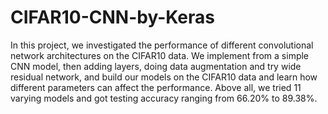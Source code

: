 # CIFAR10-CNN-by-Keras
In this project, we investigated the performance of different convolutional network architectures on the CIFAR10 data. We implement from a simple CNN model, then adding layers, doing data augmentation and try wide residual network, and build our models on the CIFAR10 data and learn how different parameters can affect the performance. Above all, we tried 11 varying models and got testing accuracy ranging from 66.20% to 89.38%.
